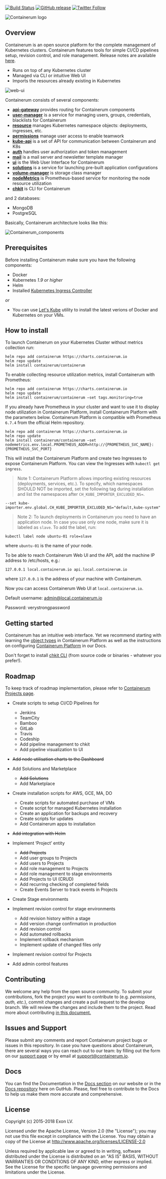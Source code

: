 [![Build Status](https://travis-ci.org/containerum/containerum.svg?branch=master)](https://travis-ci.org/containerum/containerum) [![GitHub release](https://img.shields.io/github/release/containerum/containerum.svg)](https://github.com/containerum/containerum/releases) [![Twitter Follow](https://img.shields.io/twitter/follow/espadrine.svg?style=social&label=Follow)](https://twitter.com/Containerumcom)


![Containerum logo](logo.svg)

## Overview

Containerum is an open source platform for the complete management of Kubernetes clusters. Containerum features tools for simple CI/CD pipelines setup, revision control, and role management. Release notes are available [here](https://docs.containerum.com/release-notes/platform/).

- Runs on top of any Kubernetes cluster
- Managed via CLI or intuitive Web UI
- Imports the resources already existing in Kubernetes

![web-ui](/web-ui.png)

Containerum consists of several components:

* [**api-gateway**](https://github.com/containerum/gateway) provides routing for Containerum components
* [**user-manager**](https://github.com/containerum/user-manager) is a service for managing users, groups, credentials, blacklists for Containerum
* [**resource**](https://github.com/containerum/resource) manages Kubernetes namespace objects: deployments, ingresses, etc.
* [**permissions**](https://github.com/containerum/permissions) manage user access to enable teamwork
* [**kube-api**](https://github.com/containerum/kube-api) is a set of API for communication between Containerum and K8s
* [**auth**](https://github.com/containerum/auth) handles user authorization and token management
* [**mail**](https://github.com/containerum/mail) is a mail server and newsletter template manager
* [**ui**](https://github.com/containerum/ui) is the Web User Interface for Containerum
* [**solutions**](https://github.com/containerum/solutions) is a service for launching pre-built application configurations
* [**volume-manager**](https://github.com/containerum/volume-manager) is storage class manager
* [**nodeMetrics**](https://github.com/containerum/nodeMetrics) is Prometheus-based service for monitoring the node resource utilization
* [**chkit**](https://github.com/containerum/chkit) is CLI for Containerum

and 2 databases:
* MongoDB
* PostgreSQL

Basically, Containerum architecture looks like this:

![Containerum_components](components.svg)


## Prerequisites
Before installing Containerum make sure you have the following components:

* Docker
* Kubernetes *1.9 or higher*
* Helm
* Installed [Kubernetes Ingress Controller](ingress.md)

*or*

* You can use [Let's Kube](https://github.com/containerum/letskube) utility to install the latest verions of Docker and Kubernetes on your VMs.

## How to install
To launch Containerum on your Kubernetes Cluster without metrics collection run:

```
helm repo add containerum https://charts.containerum.io
helm repo update
helm install containerum/containerum
```

To enable collecting resource utilization metrics, install Containerum with Prometheus:

```
helm repo add containerum https://charts.containerum.io
helm repo update
helm install containerum/containerum —set tags.monitoring=true
```

If you already have Prometheus in your cluster and want to use it to display node utilization in Containerum Platform, install Containerum Platform with the parameters below. Containerum Platform is compatible with Prometheus `6.7.4` from the official Helm repository.

```
helm repo add containerum https://charts.containerum.io
helm repo update
helm install containerum/containerum —set nodemetrics.env.local.PROMETHEUS_ADDR=http://{PROMETHEUS_SVC_NAME}:{PROMETHEUS_SVC_PORT}
```

 This will install the Containerum Platform and create two Ingresses to expose Containerum Platform. You can view the Ingresses with `kubectl get ingress`.

> Note 1: Containerum Platform allows importing existing resources (deployments, services, etc.). To specify, which namespaces SHOULD NOT be imported, set the following tag during installation and list the namespaces after `CH_KUBE_IMPORTER_EXCLUDED_NS=`.
 ```
--set kube-importer.env.global.CH_KUBE_IMPORTER_EXCLUDED_NS="default,kube-system"
```


> Note 2: To launch deployments in Containerum you need to have an application node. In case you use only one node, make sure it is labeled as `slave`.  To add the label, run:  

```
kubectl label node ubuntu-01 role=slave
```
where `ubuntu-01` is the name of your node.  

To be able to reach Containerum Web UI and the API, add the machine IP address to /etc/hosts, e.g.:

```
127.0.0.1 local.containerum.io api.local.containerum.io
```

where ```127.0.0.1``` is the address of your machine with Containerum.

Now you can access Containerum Web UI at ```local.containerum.io```. 

Default username: admin@local.containerum.io

Password: verystrongpassword

## Getting started
Containerum has an intuitive web interface. Yet we recommend starting with learning the [object types](https://docs.containerum.com/objects/object-types/) in Containerum Platform as well as the instructions on configuring [Containerum Platform](https://docs.containerum.com/configuration/) in our Docs.

Don't forget to install [chkit CLI](https://github.com/containerum/chkit) (from source code or binaries - whatever you prefer!).

## Roadmap
To keep track of roadmap implementation, please refer to [Containerum Projects page](https://github.com/containerum/containerum/projects).

- Create scripts to setup CI/CD Pipelines for
	- Jenkins
	- TeamCity
	- Bamboo
	- GitLab
	- Travis
	- Codeship
	- Add pipeline management to chkit
 	- Add pipeline visualization to UI
	
- ~~Add node utilisation charts to the Dashboard~~


- Add Solutions and Marketplace
	- ~~Add Solutions~~
	- Add Marketplace

- Create installation scripts for AWS, GCE, MA, DO
	- Create scripts for automated purchase of VMs
	- Create script for managed Kubernetes installation
	- Create an application for backups and recovery
	- Create scripts for updates
	- Add Containerum apps to installation
	
- ~~Add integration with Helm~~

- Implement ‘Project’ entity
	- ~~Add Projects~~
	- Add user groups to Projects
	- Add users to Projects
	- Add role management to Projects
	- Add role management to stage environments
	- Add Projects to UI (CRUD)
	- Add recurring checking of completed fields
	- Create Events Server to track events in Projects

- Create Stage environments

- Implement revision control for stage environments
	- Add revision history within a stage
	- Add version change confirmation in production
	- Add revision control
	- Add automated rollbacks
	- Implement rollback mechanism
	- Implement update of changed files only

- Implement revision control for Projects

- Add admin control features


## Contributing
We welcome any help from the open source community. To submit your contributions, fork the project you want to contribute to (e.g. *permissions, auth, etc.*), commit changes and create a pull request to the develop branch. We will review the changes and include them to the project. Read more about contributing [in this document.](https://github.com/containerum/containerum/blob/master/CONTRIBUTING.md)

## Issues and Support
Please submit any comments and report Containerum project bugs or issues in this repository.
In case you have questions about Containerum, there are several ways you can reach out to our team: by filling out the form on our [support page](https://containerum.com/support/) or by email at support@containerum.io.

## Docs
You can find the Documentation in the [Docs section](https://docs.containerum.com/) on our website or in the [Docs repository](https://github.com/containerum/containerum-docs) here on GutHub. Please, feel free to contribute to the Docs to help us make them more accurate and comprehensive.

## License
Copyright (c) 2015-2018 Exon LV.

Licensed under the Apache License, Version 2.0 (the "License"); you may not use this file except in compliance with the License. You may obtain a copy of the License at http://www.apache.org/licenses/LICENSE-2.0

Unless required by applicable law or agreed to in writing, software distributed under the License is distributed on an "AS IS" BASIS, WITHOUT WARRANTIES OR CONDITIONS OF ANY KIND, either express or implied. See the License for the specific language governing permissions and limitations under the License.
